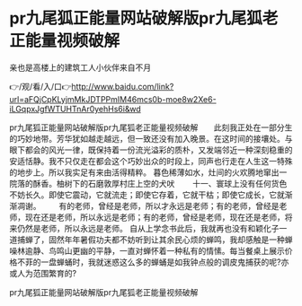 # pr九尾狐正能量网站破解版pr九尾狐老正能量视频破解
亲也是高楼上的建筑工人小伙伴来自不月

👉/观/看/入/口👉http://www.baidu.com/link?url=aFQjCpKLyjmMkJDTPPmIM46mcs0b-moe8w2Xe6-iLGqpxJgfWTUHTnAr0yehHs6i&wd

pr九尾狐正能量网站破解版pr九尾狐老正能量视频破解　　此刻我正处在一部分生的巧妙地带。芳华犹如越走越远，但一致还没有加入晚景。在这时间的接壤处。与眼下都会的风光一律，既保持着一份流光溢彩的质朴，又发端邻近一种深刻稳重的安适恬静。我不只仅走在都会这个巧妙出众的时段上，同声也行走在人生这一特殊的地步上。所以我实足有来由活得精粹。
暮色稀薄如水，灶间的火欢腾地窜出一院落的酥香。柚树下的石磨敦厚村庄上空的犬吠
　　十一、寰球上没有任何货色不妨长久。即使它震动，它就流走；即使它存着，它就干枯；即使它成长，它就渐渐凋谢。
　　有的老师，曾经是老师，所以才永远是老师；有的老师，曾经是老师，现在还是老师，所以永远是老师；有的老师，曾经是老师，现在还是老师，将来仍然是老师，所以永远是老师。
自从上学念书此后，我就再也没有和颖化子一道捕蝉了，固然年年暑假功夫都不妨听到让其余民心烦的蝉鸣，我却感触是一种蝉噪林逾静、鸟鸣山更幽的平静，一直对蝉怀着一种私有的情愫。每当餐桌上展示价格不菲的一盘蝉蛹时，我就迷惑这么多的蝉蛹是如我钟点般的调皮鬼捕获的呢?亦或人为范围繁育的?

pr九尾狐正能量网站破解版pr九尾狐老正能量视频破解
